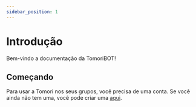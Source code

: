 ```yaml
---
sidebar_position: 1
---
```


# Introdução

Bem-vindo a documentação da TomoriBOT!

## Começando

Para usar a Tomori nos seus grupos, você precisa de uma conta. Se você ainda não tem uma, você pode criar uma [aqui](https://tomoribot.gdr.dev.br/account/register).
